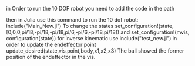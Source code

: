 in Order to run the 10 DOF robot you need to add the code in the path

then in Julia use this command to run the 10 dof robot: 
	include("Main_New.jl") 
To change the states 
	set_configuration!(state, [0,0,0,pi/18,-pi/18,-pi/18,pi/6,-pi/6,-pi/18,pi/18]) 
and 
	set_configuration!(mvis, configuration(state)) 
for inverse kinematic use 	include("test_new.jl") 
in order to update the endeffector point 	update_desired(state,vis,point,body,x1,x2,x3) 
The ball showed the former position of the endeffector in the vis.
